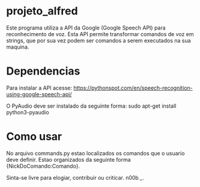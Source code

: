 # projeto_alfred
Este programa utiliza a API da Google (Google Speech API) para reconhecimento de voz. 
Esta API permite transformar comandos de voz em strings, que por sua vez podem ser comandos
a serem executados na sua maquina. 

# Dependencias
Para instalar a API acesse:
https://pythonspot.com/en/speech-recognition-using-google-speech-api/

O PyAudio deve ser instalado da seguinte forma:
sudo apt-get install python3-pyaudio

# Como usar
No arquivo commands.py estao localizados os comandos que o usuario deve definir. 
Estao organizados da seguinte forma {NickDoComando:Comando}. 

Sinta-se livre para elogiar, contribuir ou criticar. n00b *_*. 
